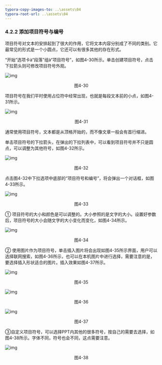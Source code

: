 ```yaml
---
typora-copy-images-to: ..\assets\04
typora-root-url: ..\assets\04
---
```


### 4.2.2  添加项目符号与编号

项目符号对文本的安排起到了很大的作用，它将文本内容分别成了不同的类别。它最常见的形式是一个小圆点，它还可以有很多其他的存在形式。

“开始”选项卡à“段落”组à“项目符号”，如图4-30所示。单击创建项目符号，点击下拉箭头则可修改项目符号外观。

![img](/assets/04/../../第四章得心应手.files/image033.jpg)

<center>图4-30</center>

项目符号在我们平时使用占位符中经常出现，也就是每段文本前的小点，如图4-31所示。

![img](/assets/04/../../第四章得心应手.files/image034.jpg)

<center>图4-31</center>

通常使用项目符号，文本都是从顶格开始的，而不像文章一般会有首行缩进。

单击项目符号的下拉箭头，在弹出的下拉列表中，可以看到项目符号并不只是圆点，可以调整为其他符号，如图4-32所示。

![img](/assets/04/../../第四章得心应手.files/image035.jpg)

<center>图4-32</center>

点击图4-32中下拉选项中底部的“项目符号和编号”，将会弹出一个对话框，如图4-33所示。

![img](/assets/04/../../第四章得心应手.files/image036.jpg)

<center>图4-33</center>

①   项目符号的大小和颜色是可以调整的。大小参照的是文字的大小。设置好参数后，项目符号的大小会随文字的大小变化而变化，如图4-34所示。

![img](/assets/04/../../第四章得心应手.files/image037.jpg)

<center>图4-34</center>

②   使用图片作为项目符号，单击插入图片将会出现如图4-35所示界面，用户可以选择联网搜索，如图4-36所示，也可以在本机图片中进行选择，需要注意的是，要选择插入形状适合的图片。插入效果如图4-37所示。

![img](/assets/04/../../第四章得心应手.files/image038.jpg)

<center>图4-35</center>

![img](/assets/04/../../第四章得心应手.files/image039.png)

<center>图4-36</center>

![img](/assets/04/../../第四章得心应手.files/image040.jpg)

<center>图4-37</center>

③自定义项目符号，可以选择PPT内其他的很多符号，按自己的需要去选择，如图4-38所示。字体不同，符号也会不同，这点需要注意。

![img](/assets/04/../../第四章得心应手.files/image041.jpg)

<center>图4-38</center>